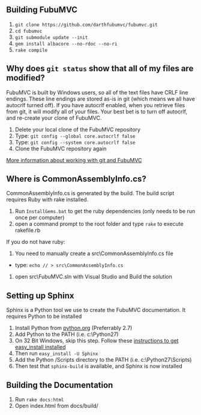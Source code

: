 Building FubuMVC
----------------

1. `git clone https://github.com/darthfubumvc/fubumvc.git`
1. `cd fubumvc`
1. `git submodule update --init`
1. `gem install albacore --no-rdoc --no-ri`
1. `rake compile`

Why does `git status` show that all of my files are modified?
--
FubuMVC is built by Windows users, so all of the text files have CRLF line endings. These line endings are stored as-is in git (which means we all have autocrlf turned off).
If you have autocrlf enabled, when you retrieve files from git, it will modify all of your files. Your best bet is to turn off autocrlf, and re-create your clone of FubuMVC.

1. Delete your local clone of the FubuMVC repository
1. Type: `git config --global core.autocrlf false`
1. Type: `git config --system core.autocrlf false`
1. Clone the FubuMVC repository again

[More information about working with git and FubuMVC](http://groups.google.com/group/fubumvc-devel/browse_thread/thread/606000f0803adf31/a09fce24e468ea20?#a09fce24e468ea20)


Where is CommonAssemblyInfo.cs?
--

CommonAssemblyInfo.cs is generated by the build. The build script requires Ruby with rake installed.

1. Run `InstallGems.bat` to get the ruby dependencies (only needs to be run once per computer)
1. open a command prompt to the root folder and type `rake` to execute rakefile.rb

If you do not have ruby:

1. You need to manually create a src\CommonAssemblyInfo.cs file 

  * type: `echo // > src\CommonAssemblyInfo.cs`
1. open src\FubuMVC.sln with Visual Studio and Build the solution

Setting up Sphinx
-----------------

Sphinx is a Python tool we use to create the FubuMVC documentation. It requires Python to be installed

1. Install Python from [python.org](http://python.org/download) (Preferrably 2.7)
1. Add Python to the PATH (i.e. c:\Python27)
1. On 32 Bit Windows, skip this step. Follow these [instructions to get easy_install installed](http://pypi.python.org/pypi/setuptools)
1. Then run `easy_install -U Sphinx`
1. Add the Python /Scripts directory to the PATH (i.e. c:\Python27\Scripts)
1. Then test that `sphinx-build` is available, and Sphinx is now installed

Building the Documentation
--------------------------

1. Run `rake docs:html`
1. Open index.html from docs/build/
